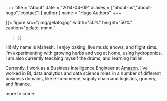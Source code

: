 +++
title = "About"
date = "2014-04-09"
aliases = ["about-us","about-hugo","contact"]
[ author ]
  name = "Hugo Authors"
+++

<!-- ![Me in Florence](/img/gelato.jpg) -->

{{< figure src="/img/gelato.jpg" 
    width="50%" height="50%" 
    caption="gelato. mmm."
>}}

Hi! My name is Mahesh. I enjoy baking, live music shows, and flight sims. I'm experimenting with growing herbs and veg at home, using hydroponics. I am also currently teaching myself the drums, and learning Italian. 

Currently, I work as a Business Intelligence Engineer at [Amazon](https://amazon.com). I’ve worked in BI, data analytics and data science roles in a number of different business domains, like e-commerce, supply chain and logistics, grocery, and finance.

more to come. 
